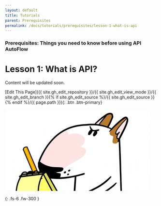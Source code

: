 ```yaml
---
layout: default
title: Tutorials
parent: Prerequisites
permalink: /docs/tutorials/prerequisites/lesson-1-what-is-api
---
```

### Prerequisites: Things you need to know before using API AutoFlow

# Lesson 1: What is API?


Content will be updated soon.

[Edit This Page]({{ site.gh_edit_repository }}/{{ site.gh_edit_view_mode }}/{{ site.gh_edit_branch }}{% if site.gh_edit_source %}/{{ site.gh_edit_source }}{% endif %}/{{ page.path }}){: .btn .btn-primary}


![Be the First](/assets/images/blank-page.gif)


{: .fs-6 .fw-300 }


